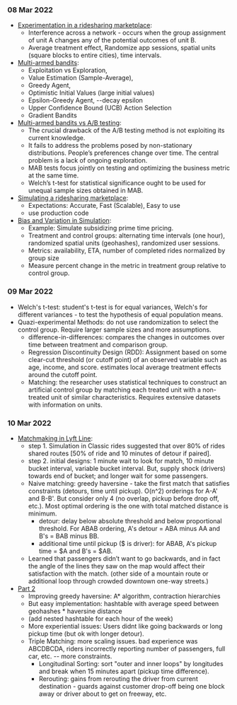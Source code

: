 ### 08 Mar 2022
- [Experimentation in a ridesharing marketplace](https://eng.lyft.com/experimentation-in-a-ridesharing-marketplace-b39db027a66e): 
    - Interference across a network - occurs when the group assignment of unit A changes any of the potential outcomes of unit B.
    -  Average treatment effect, Randomize app sessions, spatial units (square blocks to entire cities), time intervals.
- [Multi-armed bandits](https://medium.com/elemeno/multi-armed-bandits-an-introduction-b51642724e12):
    - Exploitation vs Exploration,
    - Value Estimation (Sample-Average),
    - Greedy Agent,
    - Optimistic Initial Values (large initial values)
    - Epsilon-Greedy Agent, --decay epsilon
    - Upper Confidence Bound (UCB) Action Selection
    - Gradient Bandits
- [Multi-armed bandits vs A/B testing](https://medium.com/elemeno/multi-armed-bandits-vs-a-b-testing-a-comparison-26282a73a292):
    - The crucial drawback of the A/B testing method is not exploiting its current knowledge.
    - It fails to address the problems posed by non-stationary distributions. People’s preferences change over time. The central problem is a lack of ongoing exploration.
    - MAB tests focus jointly on testing and optimizing the business metric at the same time.
    - Welch’s t-test for statistical significance ought to be used for unequal sample sizes obtained in MAB.
- [Simulating a ridesharing marketplace](https://eng.lyft.com/https-medium-com-adamgreenhall-simulating-a-ridesharing-marketplace-36007a8a31f2):
    - Expectations: Accurate, Fast (Scalable), Easy to use
    - use production code
- [Bias and Variation in Simulation](https://eng.lyft.com/experimentation-in-a-ridesharing-marketplace-f75a9c4fcf01):
    - Example: Simulate subsidizing prime time pricing.
    - Treatment and control groups: alternating time intervals (one hour), randomized spatial units (geohashes), randomized user sessions.
    - Metrics: availability, ETA, number of completed rides normalized by group size
    - Measure percent change in the metric in treatment group relative to control group.

### 09 Mar 2022
- Welch's t-test: student's t-test is for equal variances, Welch's for different variances - to test the hypothesis of equal population means.
- Quazi-experimental Methods: do not use randomization to select the control group. Require larger sample sizes and more assumptions.
    - difference-in-differences: compares the changes in outcomes over time between treatment and comparison group.
    - Regression Discontinuity Design (RDD): Assignment based on some clear-cut threshold (or cutoff point) of an observed variable such as age, income, and score. estimates local average treatment effects around the cutoff point.
    - Matching: the researcher uses statistical techniques to construct an artificial control group by matching each treated unit with a non-treated unit of similar characteristics. Requires extensive datasets with information on units.

### 10 Mar 2022
- [Matchmaking in Lyft Line](https://eng.lyft.com/matchmaking-in-lyft-line-9c2635fe62c4#.le50784zs):
    - step 1. Simulation in Classic rides suggested that over 80% of rides shared routes [50% of ride and 10 minutes of detour if paired].
    - step 2. initial designs: 1 minute wait to look for match, 10 minute bucket interval, variable bucket interval. But, supply shock (drivers) towards end of bucket; and longer wait for some passengers.
    - Naive matching: greedy haversine - take the first match that satisfies constraints (detours, time until pickup). O(n^2) orderings for A-A' and B-B'. But consider only 4 (no overlap, pickup before drop off, etc.). Most optimal ordering is the one with total matched distance is minimum.
        - detour: delay below absolute threshold and below proportional threshold. For ABAB ordering, A's detour = ABA minus AA and B's = BAB minus BB.
        - additional time until pickup ($ is driver): for ABAB, A's pickup time = $A and B's = $AB.
    - Learned that passengers didn’t want to go backwards, and in fact the angle of the lines they saw on the map would affect their satisfaction with the match. (other side of a mountain route or additional loop through crowded downtown one-way streets.)
- [Part 2](https://eng.lyft.com/matchmaking-in-lyft-line-691a1a32a008)
    - Improving greedy haversine: A\* algorithm, contraction hierarchies
    - But easy implementation: hashtable with average speed between geohashes \* haversine distance
    - (add nested hashtable for each hour of the week)
    - More experiential issues: Users didnt like going backwards or long pickup time (but ok with longer detour).
    - Triple Matching: more scaling issues. bad experience was ABCDBCDA, riders incorrectly reporting number of passengers, full car, etc. -- more constraints.
        - Longitudinal Sorting: sort "outer and inner loops" by longitudes and break when 15 minutes apart (pickup time difference).
        - Rerouting: gains from rerouting the driver from current destination - guards against customer drop-off being one block away or driver about to get on freeway, etc.

